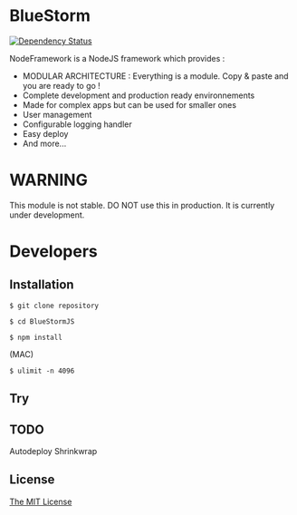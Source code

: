 BlueStorm
=============

[![Dependency Status](https://david-dm.org/Bluestorm-Team/BlueStormJS.svg)](https://david-dm.org/Bluestorm-Team/BlueStormJS)


NodeFramework is a NodeJS framework which provides : 

*   MODULAR ARCHITECTURE : Everything is a module. Copy & paste and you are ready to go !
*   Complete development and production ready environnements
*   Made for complex apps but can be used for smaller ones
*   User management
*   Configurable logging handler
*   Easy deploy
*   And more...

# WARNING
This module is not stable. DO NOT use this in production. It is currently under development.


# Developers
## Installation
    
    $ git clone repository

    $ cd BlueStormJS

    $ npm install

(MAC)

	$ ulimit -n 4096


## Try







## TODO

Autodeploy
Shrinkwrap

## License
[The MIT License](http://opensource.org/licenses/MIT)
